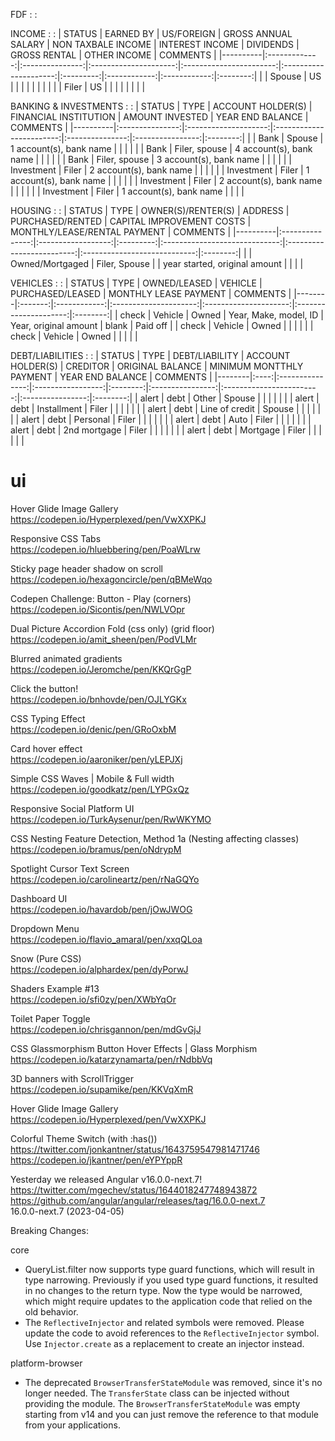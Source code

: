 FDF : : <br />

INCOME : :
| STATUS   |   EARNED BY   |   US/FOREIGN    |  GROSS ANNUAL SALARY  |    NON TAXBALE INCOME   |    INTEREST INCOME    | DIVIDENDS | GROSS RENTAL | OTHER INCOME | COMMENTS |
|----------|:-------------:|:---------------:|:---------------------:|:-----------------------:|:---------------------:|:---------:|:------------:|:------------:|:--------:|
|          |     Spouse    |        US       |                       |                         |                       |           |              |              |          |
|          |     Filer     |        US       |                       |                         |                       |           |              |              |          |

BANKING & INVESTMENTS : :
| STATUS   |       TYPE      |   ACCOUNT HOLDER(S)  |   FINANCIAL INSTITUTION  | AMOUNT INVESTED | YEAR END BALANCE | COMMENTS |
|----------|:---------------:|:--------------------:|:------------------------:|:---------------:|:----------------:|:--------:|
|          |       Bank      |       Spouse         | 1 account(s), bank name  |                 |                  |          |
|          |       Bank      |    Filer, spouse     | 4 account(s), bank name  |                 |                  |          |
|          |       Bank      |    Filer, spouse     | 3 account(s), bank name  |                 |                  |          |
|          |    Investment   |        Filer         | 2 account(s), bank name  |                 |                  |          |
|          |    Investment   |        Filer         | 1 account(s), bank name  |                 |                  |          |
|          |    Investment   |        Filer         | 2 account(s), bank name  |                 |                  |          |
|          |    Investment   |        Filer         | 1 account(s), bank name  |                 |                  |          |

HOUSING : :
| STATUS   |      TYPE       | OWNER(S)/RENTER(S) |  ADDRESS  |        PURCHASED/RENTED       | CAPITAL IMPROVEMENT COSTS | MONTHLY/LEASE/RENTAL PAYMENT | COMMENTS |
|----------|:---------------:|:------------------:|:---------:|:-----------------------------:|:-------------------------:|:----------------------------:|:--------:|
|          | Owned/Mortgaged |    Filer, Spouse   |           | year started, original amount |                           |                              |          |

VEHICLES : :
| STATUS |  TYPE   | OWNED/LEASED |        VEHICLE        |   PURCHASED/LEASED    | MONTHLY LEASE PAYMENT | COMMENTS |
|--------|:-------:|:------------:|:---------------------:|:---------------------:|:---------------------:|:--------:|
| check  | Vehicle |     Owned    | Year, Make, model, ID | Year, original amount |         blank         | Paid off |
| check  | Vehicle |     Owned    |                       |                       |                       |          |
| check  | Vehicle |     Owned    |                       |                       |                       |          |

DEBT/LIABILITIES : :
| STATUS | TYPE |  DEBT/LIABILITY | ACCOUNT HOLDER(S) | CREDITOR | ORIGINAL BALANCE | MINIMUM MONTTHLY PAYMENT | YEAR END BALANCE | COMMENTS |
|--------|:----:|:---------------:|:-----------------:|:--------:|:----------------:|:------------------------:|:----------------:|:--------:|
| alert  | debt |      Other      |      Spouse       |          |                  |                          |                  |          |
| alert  | debt |   Installment   |       Filer       |          |                  |                          |                  |          |
| alert  | debt | Line of credit  |      Spouse       |          |                  |                          |                  |          |
| alert  | debt |    Personal     |       Filer       |          |                  |                          |                  |          |
| alert  | debt |      Auto       |       Filer       |          |                  |                          |                  |          |
| alert  | debt |  2nd mortgage   |       Filer       |          |                  |                          |                  |          |
| alert  | debt |    Mortgage     |       Filer       |          |                  |                          |                  |          |


# ui

Hover Glide Image Gallery<br />
https://codepen.io/Hyperplexed/pen/VwXXPKJ

Responsive CSS Tabs<br />
https://codepen.io/hluebbering/pen/PoaWLrw

Sticky page header shadow on scroll<br />
https://codepen.io/hexagoncircle/pen/qBMeWqo

Codepen Challenge: Button - Play (corners)<br />
https://codepen.io/Sicontis/pen/NWLVOpr

Dual Picture Accordion Fold (css only) (grid floor)<br />
https://codepen.io/amit_sheen/pen/PodVLMr

Blurred animated gradients<br />
https://codepen.io/Jeromche/pen/KKQrGgP

Click the button!<br />
https://codepen.io/bnhovde/pen/OJLYGKx

CSS Typing Effect<br />
https://codepen.io/denic/pen/GRoOxbM

Card hover effect<br />
https://codepen.io/aaroniker/pen/yLEPJXj

Simple CSS Waves | Mobile & Full width<br />
https://codepen.io/goodkatz/pen/LYPGxQz

Responsive Social Platform UI<br />
https://codepen.io/TurkAysenur/pen/RwWKYMO

CSS Nesting Feature Detection, Method 1a (Nesting affecting classes)<br />
https://codepen.io/bramus/pen/oNdrypM

Spotlight Cursor Text Screen<br />
https://codepen.io/carolineartz/pen/rNaGQYo

Dashboard UI<br />
https://codepen.io/havardob/pen/jOwJWOG

Dropdown Menu<br />
https://codepen.io/flavio_amaral/pen/xxqQLoa

Snow (Pure CSS)<br />
https://codepen.io/alphardex/pen/dyPorwJ

Shaders Example #13<br />
https://codepen.io/sfi0zy/pen/XWbYqOr

Toilet Paper Toggle<br />
https://codepen.io/chrisgannon/pen/mdGvGjJ

CSS Glassmorphism Button Hover Effects | Glass Morphism<br />
https://codepen.io/katarzynamarta/pen/rNdbbVq

3D banners with ScrollTrigger<br />
https://codepen.io/supamike/pen/KKVqXmR

Hover Glide Image Gallery<br />
https://codepen.io/Hyperplexed/pen/VwXXPKJ

Colorful Theme Switch (with :has())<br />
https://twitter.com/jonkantner/status/1643759547981471746<br />
https://codepen.io/jkantner/pen/eYPYppR

Yesterday we released Angular v16.0.0-next.7!
https://twitter.com/mgechev/status/1644018247748943872
https://github.com/angular/angular/releases/tag/16.0.0-next.7<br />
16.0.0-next.7 (2023-04-05)

Breaking Changes:

core<br />
* QueryList.filter now supports type guard functions, which will result in type narrowing. Previously if you used type guard functions, it resulted in no changes to the return type. Now the type would be narrowed, which might require updates to the application code that relied on the old behavior.
* The `ReflectiveInjector` and related symbols were removed. Please update the code to avoid references to the `ReflectiveInjector` symbol. Use `Injector.create` as a replacement to create an injector instead.

platform-browser<br />
* The deprecated `BrowserTransferStateModule` was removed, since it's no longer needed. The `TransferState` class can be injected without providing the module. The `BrowserTransferStateModule` was empty starting from v14 and you can just remove the reference to that module from your applications.
